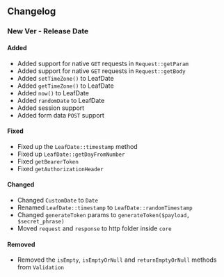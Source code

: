 ## Changelog
### New Ver - Release Date
#### Added
- Added support for native `GET` requests in `Request::getParam`
- Added support for native `GET` requests in `Request::getBody`
- Added `setTimeZone()` to LeafDate
- Added `getTimeZone()` to LeafDate
- Added `now()` to LeafDate
- Added `randomDate` to LeafDate
- Added session support
- Added form data `POST` support


#### Fixed
- Fixed up the `LeafDate::timestamp` method
- Fixed up `LeafDate::getDayFromNumber`
- Fixed `getBearerToken`
- Fixed `getAuthorizationHeader`


#### Changed
- Changed `CustomDate` to `Date`
- Renamed `LeafDate::timestamp` to `LeafDate::randomTimestamp`
- Changed `generateToken` params to `generateToken($payload, $secret_phrase)`
- Moved `request` and `response` to http folder inside `core`


#### Removed
- Removed the `isEmpty`, `isEmptyOrNull` and `returnEmptyOrNull` methods from `Validation`